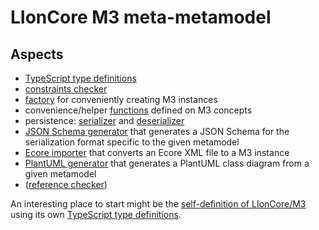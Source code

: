 # LIonCore M3 meta-metamodel


## Aspects

* [TypeScript type definitions](./types.ts)
* [constraints checker](./constraints.ts)
* [factory](./factory.ts) for conveniently creating M3 instances
* convenience/helper [functions](./functions.ts) defined on M3 concepts
* persistence: [serializer](./serializer.ts) and [deserializer](./deserializer.ts)
* [JSON Schema generator](./schema-generator.ts) that generates a JSON Schema for the serialization format specific to the given metamodel
* [Ecore importer](./ecore/importer.ts) that converts an Ecore XML file to a M3 instance
* [PlantUML generator](./diagrams/PlantUML-generator.ts) that generates a PlantUML class diagram from a given metamodel
* ([reference checker](./reference-checker.ts))

An interesting place to start might be the [self-definition of LIonCore/M3](./self-definition.ts) using its own [TypeScript type definitions](./types.ts).

